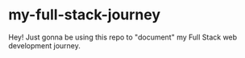 # my-full-stack-journey
Hey! Just gonna be using this repo to "document" my Full Stack web development journey.

